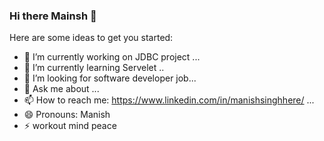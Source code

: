 ### Hi there Mainsh 👋



Here are some ideas to get you started:

- 🔭 I’m currently working on JDBC project ...
- 🌱 I’m currently learning Servelet ..
- 🤔 I’m looking for software developer job...
- 💬 Ask me about ...
- 📫 How to reach me: https://www.linkedin.com/in/manishsinghhere/  ...
- 😄 Pronouns: Manish 
- ⚡ workout mind peace

